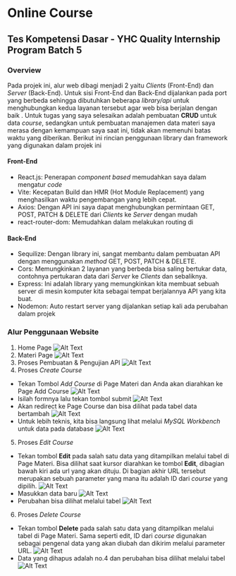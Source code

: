 # Online Course
## Tes Kompetensi Dasar - YHC Quality Internship Program Batch 5

### Overview

Pada projek ini, alur web dibagi menjadi 2 yaitu *Clients* (Front-End) dan *Server* (Back-End). Untuk sisi Front-End dan Back-End dijalankan pada port yang berbeda sehingga dibutuhkan beberapa *library/api* untuk menghubungkan kedua layanan tersebut agar web bisa berjalan dengan baik . Untuk tugas yang saya selesaikan adalah pembuatan **CRUD** untuk data *course*, sedangkan untuk pembuatan manajemen data materi saya merasa dengan kemampuan saya saat ini, tidak akan memenuhi batas waktu yang diberikan. Berikut ini rincian penggunaan library dan framework yang digunakan dalam projek ini

#### Front-End

- React.js: Penerapan *component based* memudahkan saya dalam mengatur *code*
- Vite: Kecepatan Build dan HMR (Hot Module Replacement) yang menghasilkan waktu pengembangan yang lebih cepat.
- Axios: Dengan API ini saya dapat menghubungkan permintaan GET, POST, PATCH & DELETE dari *Clients* ke *Server* dengan mudah
- react-router-dom: Memudahkan dalam melakukan routing di

#### Back-End

- Sequilize: Dengan library ini, sangat membantu dalam pembuatan API dengan menggunakan *method* GET, POST, PATCH & DELETE.
- Cors: Memungkinkan 2 layanan yang berbeda bisa saling bertukar data, contohnya pertukaran data dari *Server* ke *Clients* dan sebaliknya.
- Express: Ini adalah library yang memungkinkan kita membuat sebuah server di mesin komputer kita sebagai tempat berjalannya API yang kita buat.
- Nodemon: Auto restart server yang dijalankan setiap kali ada perubahan dalam projek

### Alur Penggunaan Website

1. Home Page
![Alt Text](https://lh3.googleusercontent.com/u/0/drive-viewer/AITFw-yqkE1eP3vpT4hz2-9ApvqgVGk0I5VkufzAfRLYnXDCy83yBA_zdteNWDYT0DkG1UvVQhkT1qUEHTqP7MPgUYd2Cdjffw=w1910-h893)
2. Materi Page
![Alt Text](https://lh3.googleusercontent.com/fife/AKsag4NYMZUwyDTPco5b18D5a1NUnywUy3PlIge5bDjbutYlxwwlYrMIPeUK-GafS-EzsG-IKsQlj933I3F9kV4Qw5EulIgTLkb4gGPrwMTlrLW73gmBtSbooTn_uPTjsNbLWSpt0GQdh0nAMEMeSND1-_jSIhosDdzyrgPnw8gtNpwVoq4WGwk7ggx7s2RoyUCpYdWHAulIeuSOXHH_iXRtMIs5k77o-i8vWi2n5X5ziYNBI_OB0fORQr3oSOSX7paOSWsyDSDR2UBnrsQ5zPvK_beczZptwBuxF7ciaL8LF-US7kUGe5FC5k9_EbPCMJKvKASXayVMFMijVNTQ-TeOPmzSqliyrMICZq_yGiTdGpvlCNiQ7eJGpF7hYyD2WRHYwxijCG4N1BqLGDzibcNHrxRoDbtlszeXr5omNHPZ0Bj5iHvW0WslLHbONKtN6p8T8umLdcVNJbPNHhqkcxzVgD5bP_KJgCngdOhgmDPE9Fg8DdVuUdu3bv5z9LgBeUj1vsdHAi93eOaW70jqNHvOTfiLHuTZbKLXPHBAc3fC79TF-sYqPMoWxQ0dafwY9FCq_wn-Mpw0qg4RUtACipK62dLOw4MXVz0XwpE0XG2v_f4n8-X331J43qxZ6epCcX6e9lRUEcvLGI0JtobK3W5-f_PHVOiHTPmlIduZc1nUPW4v9dw6vAjQNoQzDmGXXHdAm9tHeXuNt6QSy3uxeY5luoDYLIMNKZsW8VFCX0KORdoYjkWLiBqDQLIStVRB0i2igO1ucLiwEEa3HiKn6vxGd5uCqfmaiYs_aEinGslS_Fx1MgWJe4VMiD3uNH_jo6VaXrPiGPS6mWSBKAGcOL1Ndf_eB3-4RjLzJ4KOZH7sZuts1AVPuQGoPdmLKqqT5S61zY7gM1A6PjFL-vEexg1ke71FpfXKYtFbTmrZ2e2ABJ8rYy9xGJxx6VkLYLVqgPL2th4LkhIJwT_apPU6kwD7dTQtK4q9Ha31vCjOiRGpWhyNKz8Ty0XjST2GgutmvZ-ZMWaPQzRazv8tSvOwTR3oLPiqAU1BgVHlMmgaMJRUctSZB54XAfXbIu4rQ9P7yXUvD0v2Foz6i3ILmemP6086DN5ZnA8yJZKQUPoLUa6kL6Io7VNNxnEC3rui5-pkfmAUFkYKTFQ1oLrGB6fcNtaW8MaD8rO2jSEY3iHNN7qqz74hFbi45BfYyHBSMG4esvvmgOeOIVu93AK4ib2PVypwPkISyXNKwnbmJlFvD6Qda8G4Nnjs6PHyy3AtajXEMyMe-voujXa9tbmcn0w02fpUYSugPL2Zphh5kCs2YD53AIuwPFcg2IxJBTVLaaoargP9iuJxMMvqgBTZfZ4s4Ynq-K_h-6449UGwsjNM4e28nrYXL_ZFti-58Qww9VSHTOLU9KADH3ov2YxASXh9ideMffVrXNNR7WZMq6DYYH3BAfZuecgjlYIksGorqATFIbS0gWrzCKElqOtdlCveeh0JasbfYbOOOyww0ATq4aHsTqL5v7YudnPdPzfN1cuV3AjHqcQlZMEb6YX8D8yntZyzqvkfBTZM-V6l_qosKOErymc=w1910-h893)
3. Proses Pembuatan & Pengujian API
![Alt Text](https://lh3.googleusercontent.com/fife/AKsag4Me1nFxcbiJnBE8Bs7edKKxFFtPja6LVg34T3lplkFtl0BIkR1iJVmlmWtuaVKuPW8e1Il1z6jW34lxipWwrvq-wpgzB0fbmOZNGyf7Is4bwYqOyF_jRsq-kX2TrB8OltDc5aNeLbKTXvk00OSDz3gsR0wE0AzAsHapPrMmgB2fUd7-1Ypj0OgHSXl4fT7Afsvti1JG3GEaV2qgTNCixjWgk10uSPJlTRpw5DoREDNiOLIrmRzIlw4IqYm0PH0VeR_F7GPEYNdQYTcQ0qdwck9ZxEsDm1XvoLa6gM1NQ5uD-Qq7R-_ULm20xI1ENoZg-DXpx9Ha93qiLirfofNLgeRtk6AqO-WE8J99URpyjAEsLcP9j19vVIwtSm5SGNqJRx3UYQ1fbFx8o50FTRyhvQp-9Fr6pmAyhjDso0kza7F4pzekTdcdHirtGVv9HtyScF-OlhGUlWOxLubEAGDGmyzjvsYlhF3OV2MYoEwEOPph8Qe_i8NiEJt7m2h3jHArOQhoRNmNSy3XzOfNNBeMAcbHczacQMVdtfWuEW029RCc41iYmU-JTVXjf6_XoMQRtfKdHoWaRpgHYj4NP3xre17YnV4rUwzmLPl7F1FSNhUoGhrelQWKdtZsDPeYJQm1Fklx5Eaj3_61Ka0rfDOh8naWys0aSeP63Sde0lVYk6KQ07C1SLwnHoi59T7rOor3pSdNZ9tzb0eGjI5V8st9y59k64UE6Z1BjMYMXl4zRPaliMbMsVigKSq8NPdNTP4ndPmcWFF7lc_AjExIMBbrqKCXqtZEWMXfSC1nTYXDMbW13xS834SN0VrXSFTQxuyAwfcCv9CH489qaqhw55D8xd_XvUoe_hoM8UZ11UMLJdq9Y5IJm_UGYgI6zTHKzR3HQidmSCdF1xSK1kzT5-7RAZNy1wRZfR1EchKNdo7Qgtj0-BbL5xB8eC06W2_qnhzJkDioNvsvU4VxFoVUWx9tWA5rbYbbnw42C7sj7_Jme8Z34uvhXhsNcXkbTuMbqoQaqB4akWk0Ac3r-ahgPevROH1soneiuO2TX0k2tsWKRTgHN723EWnCcsFWzz7CysCjSQF2yQR7-cAMxG7dDf3JGlQoeCGrxrYX-HvE9VqHDuv2pqSddrOhnIMrtR9qpeYHgpRvYThULajYLPlO7I01sUvPtGPzo_nWZU-evZiGpcvFTy-2Smu2HX1M6iRPU-UNzMRVR7rENrAWNKRhNsZLzBE1FN691e_KWICKyovqSQEdN0h43M6tz-UMzGec7-pF_U1Adc2YROuQMRn7ep6JZC45docbVHBYBvpc9Td5NGmmmd6fiemHnsv_sUdiII3lC97Z_2uDcnPjBQyYrJ80AgqTVyaR5idOLaBR4LW3lmRtVPtOgFM0C9v3w7TTS1mYWDknx1k9FGecTyChibh1tPuBNhKYuvzXQhiXprtAR7qiDxgvgl6Jyg5-Fk--5S55FbcTj5AX85yFkGps4dCFEiFjdfqAboSmhSzl9dywmJwKhVOxnYnPzmalUk2_vntbMMJAhMbaEHqazi-c_wIZRB47b3f2Ug8wAgYnbFay-FQ=w1217-h893)
4. Proses *Create Course*
- Tekan Tombol *Add Course* di Page Materi dan Anda akan diarahkan ke Page Add Course
  ![Alt Text](https://lh3.googleusercontent.com/fife/AKsag4MHMBDclJgVo98BGevqwKRfMtiHPLXcSkQJ77BGfBX8YleijOXiJL5QRUP1H8Je0n6pzyxSuM3Vr8dWa3Y10ZpxAwc-hwnqrsKBvOzxzkKj_4wzaRJf1W3GARyBXdwT1yjzRP6_pFOGBbXX7muf0mdhrRvZJ6l0gD7lRmAw8S0DWakt7kW2dsBC5SNI0UYYrLnVqwGU1yH0PNodV_cXHCfDm9kgnwmvPhdK0orCLPmZ51wE2Pqu055hAP4swyPdYOOUNPIr-M7uHqkOvU8FAXPf_kw_QfU2ZfNwX3vRNwVStSQ_OGarCmNmkpSy5fKMM_iEiASkKPj52Apnqag3cZAzCBJdwlclg_w2StA-YXb3muuq8AO_f8g8vcctEcKqafwstlg88IB-_f4Yt5LJb-LXzv3MOfDEM6BS9EC23o7DY_PnSrzjspZ1fND7PUAnOQWougyX95J9_e7vs5sWfqxthhtFStG5OXGxloG0Annh8dGnqzrV5V_k_BenuC1HlMlPHQ2P9UgXfRiuU2sBGepJpVn1_M5roOWG6cGtYc5I6uywv-32nUdFMwCuBUNp_3-jZqIUjw7FE-f2U-4eZllwzIovp55M1OQZM8zDN5PtpaJ-VGjZreLbJ_G-a80m_Q6dOZIo8-zW3uyrOKqjYKXOyKjU88XZAuoNaf5uIz8g5ZGO0RE3JYtNycI80L4fpshPNcISSM7deuq07vHE285-7ue5WR35c8HRcftC_0AL11rfUEuHahCKjFmExuEUgvGE-0emEZapetQBA5zGn1oAxo0Nd23Nj5QNANH0XRoBjqkbWcDiZ7BO8dDmprvEKj3jnowJ0LWZA3LrndjQtpEuUWdj5U0kHRp2MZ5e89ZLgY-35ub_tlUDdgh-ql9gBvYhnMaVFAtHG4roPuLtKmzKPrP7NnS_I4WvfZfqSfZmQlNl7tV4pFj1pBfncMt94NphDzpzqCyDGStXMQr-DWknNoLKP1ddUyMGQMiKbTEah2-CAlw596URuynfvOSsbgKHt7ASA01nxyBm7VG58T0XC9Fpt56fDm0Dib1SFSMyP0f_Rpw-TJ7ae68u-hhvlqYqveYLNikrXAjWgBcRXh4UXtkwsRoUTODZBVZPU82Zg4oiZpLkZ0dH76nogXgIfD5tVlVqLV00HABGkiI7D2pVvFMWynAS2sa3XRpy6cVQW2S4FUbWi0cznfcg5eU8cJ8GQ1DFk-emSoQk5jgrTlSWXT6z_3jDmHj6ngkVVsDPywg12aDsXy1jWl3DftFjfpZJEaPXce9VnHXTgJjsFXDDYVok1Ei21kharbS9YW_f4EcydG2gkyTeMt3PkyMdJvjayddq2aoetP46pl8umxHdr2qBBN48J_skRqtoa7UA8i1v4QkhncKIjY2IP8Rj-NshzWYN4dIaRl0MpqSXDa6p8NXxZxV-QK-3HAwLps9DMjMCC21Ugi59Lqv25xvQg6in7ncflX1veLJ0zaWbfct6M2H7sdzZeKi7Qj-H_Oq6Knue-MYu7_-mcoq1UriXfG_niG9mnsqTasNJ_dg_eStE8-woUVcCLpoiiQBSr9s=w1217-h893)
- Isilah formnya lalu tekan tombol submit
  ![Alt Text](https://lh3.googleusercontent.com/fife/AKsag4MA4QF6UPdvJzGp1z2vqY4NfWKo1vRezhTdXUP8R4v7Q4bPV1NSWtaeNqQEHfsbz4l2I2Yh5C05zj4wtZVoREeilj6bNCa9ZbiiWdZcApx2Y6PMqncN1xzxYeuSMP2Sv8nDb034IzZpXa2EGq2OYX9dBeOSHD_KsUAITHJHWjihu0nFwJPcvGTrFRoHrTPUk9oBHwvPk_TJ7XWjaoS9sgeW-pPk7Wy819Xt5zdzSHBLffPXAyrPu5WXrInNiAoJcKm7kAiAZx6-bGGpv_TSafBp8zu1ak9N260l-9GkVa7119ZrgeT7UsUs3EAcJL9JbQUiipCAGU44Ya9ZcPbKVaRff5phQc16jjyInCx-D9lwqnQ8CZC-YCHtwME3ZwjLNK4e2knybx5fO9xk7vot3OV1fmEpacPAJU0HYz95p8NGdw3p2JZ6adpnSWTrhq_m8YxDFtHpH67tBmR8n-YySjv39UkMd8mvHluYKbp9Pym2vxNHFDdW6sTlMcxAYBk2adOCLrWVko1PJ1_PoxIHYKjFopbE0yep5pQftB2YmoouGJP847NPNTPz8WZe96vZywcVgYZ6JPaQ1uVzNM_Vagcd5cc5pw4iqna8x5-LcuRRRttM9i1UhgkzIUzXJqHdgLaqfCkFi1axLfNJdEZZaQddB2mBbwJHlxZYJVSRGItkogf_zI13BnX3qK833MBm1fA9P1ZISPCdXWa57_iYFWMFjs67_6n8crt9i_W45QiOxS2PkPJb_QOKUgmsF0ZLiwbQAQVTnhvgFGjuftUJ0eyZXGpUmmTgP2qpRIeCDDRmhlQOg-xZYiAU6oR9GtC6l9_65cv73DwLjgYnNVrE65ua2itPPEwSzbDiz7ySKaqs4aNXlzt3_TIkJdqOk051CCSRZOrdMjzW13INua8lg5vWtsL_DjkR81sH3HdX1ziI414TYIfchoJoFyZVSqwVyIuBhraoJNESgopD5rFcfUtszvPisgXNfX0_ZoPfe7_GhbJFB_Szk98OzHUo3YSONc8w5Xnjcbgp2kJ-0f9cxZhMR-CYrrmdBIZUiN1_Y06eOzNEhiqMQX53cfPH1Pve8uOVp-FSRF32B-C_cyjZUbJvMNMrOcQHN-d0Z9Wk25OCdkbrpJ9btHXxQjPm9WIFfEbAQ6aM8hdjVWs5Y4mlkOTtZAd4t3xfNtRKzgrgQ6iYt0tfuohJl8-hM0UUM85OKIOpcVTJ7GihlegrsVCse_z8PWjemFqZnfuJOXomrx2qf2ELUGaolO4LlgSLBq_JEPEJRXKsslCXSZnB3W64GzPdU22lEVOSCX3jR9EagRStBx_-8VSWnOqZdeBz4NZXkm687vDGwz24mpjwTagiMhNOLAs4S46tSWr6IIXmSMgU9rDdqhn0lngjK9Iu9Zm1IJuMTmWymAn2pC8jJ-kodUMYa5mzQXykv4TcZMrcFatZxRy1ITcqc4HCfUwDrRJJpdSJlbkh6Q4KV14oYBzQZ3ihUEI3s8SBLYukwDzECX9_xuybdEikZNOkTbjvenyIySzJ5LJkrpMi51lkWl9VOMdvSmvqyz3pJLZhxbFekaI=w1217-h893)
- Akan redirect ke Page Course dan bisa dilihat pada tabel data bertambah
  ![Alt Text](https://lh3.googleusercontent.com/fife/AKsag4NfkCiB3N71yd4-5LSlPEplc_piRVEYPN4qF1UqHMwueMWEZ49cePRJkZlpreBNsKXVtGLUNjagYGREKW8its2p6wffgnAS2SH1vH49dMFw-veX3-YLrTbo0dv_ezIEIeneuqRUbZZJIDa9qPNTfQMnRGW55D-fiwRLvfrril-PDts_i5f6u4XPBz2J_AerCdB0sthGleX12agkfg8coLTHNCk30cGsbTUr2E4F6zIay28cbR9k5jO2Rmei8Nr0Lic3-pzKDfFcPiYN0E4AndNKbR4JWoXF5P6_Z0u6jSswpe-3XbwwXpBxlRAF_Tx8BKaUsh_Lq97oNdQolOIUHb2T4BUvR0oUlwRs_zUt0_meqFAQkbcDJ0cVLBIuJOqTjyWcKmVVJx2oou6vCZg5NvEc7_oTle0nxq8RyMGPpnCa7zq2A_4lGIyL5QI_jeMUeMM8B9NuBRgMv9GhbKeWBhOdPud3AEdiriNBLfLmiaTICPa_y7C2wFHU7BkYuKe7umOPSTueNwR5q_QWSQIXog7Bf-VLgJE9m0om4nQMV0N2CzIev3iTnF-Gt-V8Wh0NmlAFMw-Ks0OMB3Yb64qV4pP6XgcDk_eXwDX6B306n_NGjkykXXbL66HazJ_AsyrTWAartD0U3C6SXRND5QeFAyoGVhW8h8EC30Xh661XUySuIK1OI1cU2Z5LnM43h5s7MuehQqIt4XiJyWO50iWiXV8X58STJSOdYj7_7WLF5JIAoDdZiMem0x-iayQox1hhTIaLht9N4T5xyOSZStjPZPKBmBoQie842YOJWQFe9vYXk_PBI56Iy_M5fqvPdC2xrLFU7-NMG13tkdXb43_mKipZyHxXyFbSid5l_DmOApAe_cbIsDn9Ik6Np9cXaJjG_eohMNveVAThA6O7_cVuiFKs_CKrnX0JzL-uOArkhqTzOnlM81NJ3q5Rw-wQC10ZRBGHWQQ0J7imWw4NVMryh-Yw84wuy4PWvFmOwXnMdC13LM0ov3AQnMG16PwZJqINbPOnS59QrJXAc0ljqBZ0a5PkPgWya0a_xyfRrHkpcBn5SHZ-rC4Fr7ohnruldC8VGuH5jw7jSQGQGjuS14Xjo9m4gwI3tfEwObO8Va54FF2DXn7YpoZmgIwk3b_hs3JUmimgVK1dkBn3HXXCtdYDe5T06fR1q0jY7nzzEgyOMSorLFEvDlRHJbT62acLNdHIOwKkYh8tsICJ8ahZUiE2g5RVo7KxI4mP-GpZlyEsw1CypFfEuIruwbMnajAS83ZKRvTbBN6E5dwtY0GagUop8FumaAP9W1fxfu7vyQdkoWuoDt8rv5uV6RJLq66Nj6XHhuVZwAMteqY-eCx5BBrzxGqPmC6QdRrBnrEfxG6wSAVdw3xyZrfbrjrGKUBRJmO4eiYmOn0_pXgFr7EHXVbF4zExE98blxG6q5vSyiglu2zzkYi7LdKp75MOPm1xOl2YJZsdTmqqrsgiuEL6bDsRAyxxg-uU9QgDhgCAixgKlIvtDJaIpuuN_fY61tVgefRWtYFbwYbh9EAVkMf1BeCmQjGuWx4TRb9K2b3y4HEnUa4=w1217-h893)
- Untuk lebih teknis, kita bisa langsung lihat melalui *MySQL Workbench* untuk data pada database
  ![Alt Text](https://lh3.googleusercontent.com/fife/AKsag4NO3vG1quAahZjYAES7EjXbXqGNRSuWaivu52O4RY7LSfWj5CpM5t9x5wz_uI7mQ7-whSd5rL5eMMSDfTLVvW2ls_vGubYe5KxPyZS__9C9XpqPIG6zpGoXJqK-9Y0CAwgit63CGsPE8Chuw26sICqseX4wUrNuhjRyVPfs7GlZ9MVJQ4lEIpUIQzDGep2QnUXgiJqwU6HJdC4QQFmKQVeuiz8ILxKph4r4f97rmuCWhvtF9nIG0mfoQaQqi88UoJr6ObEaUh6zYXIvMjCFzBo80x6y1EeoMcuIeg6rih306f85wHXHjH1bPI3BnKmT8BycE2xa4osQR67zFkU4I38NSNcDepjJQtiPk-LfH4Cy5FqW0I2a1m-SXg8SjzYxmINW41tWzSNn2oPv0IlNtX6oB-Ohvt2l608CkClXZ21ve8-R3oIY6Vmef2ZZbxQSUgvIMdQcc6R5-kAjVSjNR7INDhWMfQOTR1cegdEBB618fqOwsLtUc3ga2wIsfDfikmVVqoUouToRhyNetAMkKw5-YgmeJB1SOpCtyNpZRKAd4KNLGWyrlMPHZEKfm_8sNXCj6vXWxVV8kvkIQUT_JU8YNKR8D1Az1dzuY2DyIGtevlR96-Jw3bhFIs8DDOkUAaI185YlZOg-W564LrFV8ZZySPEd3D4GW3Rp13B9qQT58PHp512hkEoeDAUlRd6kM_um1pRl05jmxVNR5jL_oxEouFfELFWCJ5W9HR5YZRMSGWSmyniIzk5lqENkquuQEjGx0vrc0gSjdm1dD0QocEWKhL5PHKM0Nlm7d-NnOTVv-at5eTgSxT4eJpCIHbQsrYeMCsat-Jfs5UsraMho4iY53PE3bjv6N_JM-r5qzFd4ihaNQ8-APj-SED_pwVIwoal0Yyz81sWLTJ38LBy1c7JzKlg2sP6FXJAWlOg4StxPOEqLgKZJK7-og73C4b5jftzyK2sT_J5ayRJYFHVftm9VFV1OD1s-svIgo43pm56XcPjEh5M4L11HfLBud0xDVniPvVt09Q-X1xODb-wY-zGZWH3wBVYETz4X62RSS_Rmc631I-EiA1i3-owkvUw1SvMDAfbF-7VnEJbuq9qRyWxJDAstSIi9kLEi5qi8063SfPb1IYrUpGOf28Mt46sSF9msSIZgItb3dTPh4JG4NhHoZ4qfI5kMZW3bQoaF6s7nC8_1LzV_Nag2ALbpT9BG_eDvm-e2r7hyLvglZpuI5mxi929ZXUHa3gxFlxOA_hoxehRMeAcZqnGcaLUJgxGjNGpXRMzyqqzdh0SclxIURy1IjRmkYvbVBBgeRL_E90JTja3xPoJYsL5rZOQQaNRGfIMsC32aybn5He8wsYUKZBO3C_4jro9YnDuu2PK3pfdKMaqRmWMZRd5xHsD9HLBsK4Iny7Fpz1kDwVvgZ1HUdiac8gEul3MzA_9m1TNiUkyTxfA8ByYAXqIpPGkMUdY0tnls7zxZd_ng0mP-r8m5FxOmhlimZEEP99Imn_l-GdxWkBECcj_3OSljXRkIEfuwBDOhmJ_zA0XMAy8CmcogrDDpR8zejsvn52XRyYkSAFE=w1217-h893)
5. Proses *Edit Course*
- Tekan tombol **Edit** pada salah satu data yang ditampilkan melalui tabel di Page Materi. Bisa dilihat saat kursor diarahkan ke tombol **Edit**, dibagian bawah kiri ada url yang akan dituju. Di bagian akhir URL tersebut merupakan sebuah parameter yang mana itu adalah ID dari *course* yang dipilih.
  ![Alt Text](https://lh3.googleusercontent.com/fife/AKsag4Ngy8vJI7OW9uvaA2600MybSn41gDH0_ybcWDMikou6sXaKtL6T2GJ28O4Z9bmZ85b2CLMitnRsXPCC3-p7vshJZjUlf89u6oBy7-aLQkoAtjeVu1XkCx0E7Kwv4Idnn8FB-rqQqqdqA60OD3fFeq7mImJXP5HaSHRyPXigLCRnXfEbL-Z6BLnINwSTNV0TaDe_abGKyjVmW2suuCnl_LuPY5tbcinwz_7Zubl3AqgepgB-gvq1PkTG5aVbPO9Ssv3Sb88vtfKKlt24fIgyVXx1wsI6d-YO7zDsSWIdPqDTyKGnuuRgYRZLOBruEGIo0QVMklxLlH3Cqt8mLij7nJNcMh4LrgR2Zwn5mvxc1rtKB0qWQQOiE2oInsIoBASbiQHkWEPuVEdT0K0cjkf9OUPK4VYDv2CsGAP4ZUn9rCQcizrQCud_WbB_k7HhmvA9ZnfULcwATw9Mnabk9Zz9GmjaiDk7S3pUTThBNbdH83HDg5Sq5rqLu7ll8iiar6up4pgMgPlHBGv8aa89dH0-xOmp3qtU9nDVT51xd8EWPE8hiPfKY-w_9TjeY9ZSWwr5kXwerA-_ioAlOVfDslUDb_Q-mQwIODs7iKKTiIfw6PUbEEWV_m5JrgUMNWldQ3Kkew6D6SxJbokjY20SKpz22wTr7_bN-GIHYhrOG3zgf8nxIUjmyUptF_U8diOF2N3flsi88vy1IP0foYm7xxxD0RcYf3Rx-vVBMUZSpPlL-UwuajJgl2C49fIO-U6elnrcLP_7DEHMVIQ56D7llBzvfbQcV3bwfT8F2Vf1NNB0yr1fKZfFPVBwdQDFlqMk2-3CstmiY3lGRXQPT6wh547aX2y12cBqPCeq9UgRxr1is-NVfGxV--9Mbb46CrJLItPxHe28SCp2hy4_ZJCgvRaIaP8GIIFFsASoMI9d3oK2etlHyqZCbk1M3wYmWVR8M9ijgIiojlm97JUNNEbyDXRYdMObfWZuiLhV8aZVO8POlXz7jEJsyxUNUB5YLxiTSy0MrvaLY53iFJvrs-sLZdILP06w4gmNOX1JUyh5uchEW2t6IDRfEWQbWvqArgVHuIKONyhaoe0EaTpe2cEP_WhxWgBmnkw_rUvReHRVo24G-l5WZJZRvmFtpix84v06XkXD9l6jZXI6evzw3k6TqZOEQLE1hucTgjZHXjyJKmaqDStGo-jtOVC-F2CJk9200_95vBShyiqxCPxRNSHlwKIg11IBu6JBWC5XmjvXKJb_DtkGUeQts3B9qhVp7MVmTzldahtZkSaJ0NQJZiSf3qtz18DxzN7NcY5CgwEdN1ePLBKy-u4O6RMojWsXxxQYyEJPd9H40SIRt_GYqPRxId6-GVUvFohPoBmjtPq_-KIfDiFOweW5Zsi3jp0c-zMUwnBGYtX7feyH2B4lm2EpCz0K8tHdgS9WwkFOrxP4nAciCy7krT97_rXU1KIlle4qX7sendekWQSbibHW-AhdgHnwhMirjte5_F4kyyluClTZKosihcO5pIcFvJOXGF95I_jQCsYNwWfN1Eyv1YP6K8WBPFHbdOMQgiJQYN9xK_1FTB8=w1217-h893)
- Masukkan data baru
  ![Alt Text](https://lh3.googleusercontent.com/fife/AKsag4M9zkl23mqL9CYPlykV6lubzp7tvTErUj3Zi7_pJh462mVu2K-o5otw8Kp_m9XcXd7c0BePikKmYR8KlbEiASwM_iIwGdsLZwIaUCSxl_uZw8Q9cJMlrMg6OjVZejOLePydi1CUw3VuIfDLrSVcn-8M9TsN0iB6JS1PAmPGdUVJStFZogzJbxiQR5e5kR7kHja0i9qUcGqcbZmVwSencyZjuiGhoJJYi5ohDoPhFls0BvWO4xLghjBswVMQTun73fJ1HSujpX-qARDfGLDuFDjrRf8iS-Ri6cfX3lj9JwRBRn9IhxGYqYto88K7nTGayj92GrAmtmjnc3j-DpEzpRLDz4VzkQyfguSDHvCElKsxzwe2FDD4Db4jiNtF-gAKixuRMqjKHCO1-gQy8_VZF9TbNNfQk2l0Wd7IYjH7ovA7wVUR4itLmlaz9fYisJ-g7P_x3NOSB1nshXgLrGb4KNXBkuA5_2dsSiuwp2_8T6Lc6xzRRrAND_XeZU5NwzQhsTCv511Fges-LV3a61gFbEZCq8bK3Vx5_oDOPLXh2uVDZqLQW6rht-qNt66r3hcZ-oS5XylDVAieRqEERo1OIqsQzFJ02rlc5ExbAoq8qdAkw-s-DAKxzQL8w26ldsNRjQamXtTtPAc_TLl3-_hvu9mFhvHw7lEtg06DKE_du6gN6YoJ43jcbCBOcV6bk3B7ufIL_ldrxeLD44Pcz8-c5ZQ7Ox40WKqCJTq3wRAKwX56ZUzkUNj1auRH8b-lgVuvldCO-OmEcDu62iN_oGppNGEH3xKEA_IJNO-cCBITpo856z_sC-eaap_HcEiaPVL5u6dfnO3eE31jd4HDgLvtguKUfCaduXSNNqBRro3PrZpovoXyVdX_UulDJt9n0cwamwBVxTdZgo49VaQ_v3YTw6j57-h8NAFDfBnaTIzjkDv6UkwIHHJyneQ7-IShA1aN3x3OQPhAzPU_xAkK-gberLHxJsxOTJjRrMqqW1Rkz2B7iYtSFaW3q0-FqdR3-SPPd8S56FhxDGlsu5MHraWC1DK-XyhCVBEbAK1S_yoXFiGcBoEAoUTlJAGXRX9XCJxWNVsjd6K7zu6fMCJl1WAMtbSDa6NGjoWTBJJn5K1Cc8L5s3fevyhm_dzLR9OUYZaRogFQRDNFEpzM0cvffSKWACmmwtvj4-ll43lH2c5oF9sb1LlyBSw6DP_aXFFVG0o5TQUeZjm_ofxKktWyiHTX-bHZDAGk6gmF6WUZ6I2jT5sfVp-IjiHPebvPH5vLFKgraDWQ0s6QS-HV2EEV0-AIrhN4b5pxd0nfwai4NLIJitAmUHv7T1zeFaXvPsr5edqOgN9jOLW831TmAzkD0xBOfMQ7jqSxeXZ4PLR4G4g88_PxYmWExt8LrlCz-_epSOY40WIcQ0YO-1K_w2Kql8VclNUi-pyW_AsnZ3M029yIObkCM61Yjeg6XSl7MTF6FwKfwmkaFg-QaSxDy3NwCq2jwwLVO7Ahr9aFD1j9FBTabLgMYAJ44vYcHtVxZa-p54WQG2--iqQ6m4Qd9rtzrvEPv0yZcipihKfcu1IcFhPbcyo=w1217-h893)
- Perubahan bisa dilihat melalui tabel
  ![Alt Text](https://lh3.googleusercontent.com/fife/AKsag4MxWbKUEkcCeVE0jk5pEO3YsL86yV-WXncVQGaEpHakha3KfXkpdLT18eytz84st4KqATDvhzZMs7QPHVjARyT5LY-vym1voVEU2Z0FEC221o0eIbbupQEVfa3_OLm8dlPSD1E6qn8R3H3NYYgFTrHkfJIZdnVnJHsrYqqZWNxt7mgtR38ZHzd2uCDC2YCutUpziXhugJ3Fjj7AaztO7mX380MayVHxEksZHqDJqunBM-e9XqInPnaM7wMPb-HWmmE0-J2hohDB3HQxkyKpNQBZJoYgDO_hnvqPXQBg308cZudcwZ9DemRjf5zXiZyqJ5RvDsTMHoFT_Ywt7FllFh1XhKzxF2k2rZ1pI2cE8dRtfQ4M4P91DvdPPmPjreXFghjk6MZcIS8mOMdN86VobL00CmDBm2OVbId1suFpg96yh0J9lnPj2i72cKTaxVEW2iRaITWkGsah1WtV40Q0uv_z9AR3nVtCl4JEznb_WdiX7MJr1xoaq_BWAx-7K0Xyu1vboNaatyvuI1HA8M38FbnM9Mg2JUUugQq6nSHm5Zf07iIsuX6hSIycopf5ik3bH3hJx3c7Elg6eCc0jA-O6BP2Gu-XozJ3ztfIkfW1aa4hxhBqPvcFecq5CsyXMVfM4zSplqR3NguaA0_fhPZrQQGTPyzbgM8Jd1tv16oIsSsBbv3rh3JdDiDsPOjvYTbYIUzD7BrEMuu6SptphDyTkuJCuqD7rRO6cuc0yY1CH_FvvkIIU7S0Eii_CzQOdkTMOssydfNyQdj_A-T9yPiSDMHs3bTKzvHW7maOrUjllhPytIggeYTotFRxpA9DX_EfOO87-MMkgXfx58r2Tio1kDW-zR8aFM0duGLfefkrraXAbzuIp-Ja34XD7Zbzva0hh95pbS6wqqVTE8LkEvviJkJq81Fzmc3n4_U--KyPajG3SoGvRhlyDwdA8rntssqNqpD7TP2GgdX8ox8y5RMOKqssNO-kw1N50auqT53Y-aQYz_v6hWJqzM94nrXdLvIj0QpDLQ_d68Cxl5Hhlp4mMDoECg1VQCjdE-DeRiwga0H4yWtCrRv_OkWad7vIEEO20MpXXGKtD6n1ZyPZpWQxQbFZ1TsMQsGsFY8cl2GtVdgxq__Y8iCPQSHAmsBVWbzK7r6hhk7IfF2N5PInccT_5PlFzfrgVc7QZBcuDy85iw8YmEKa4Iv6a3wGwSFQL6lfrRV3ICuinc3z5sQkFYc_XPLIOU0qaFNQtgDafgGbBXzY6snu8ltGK1Gm0fn2m0pE0W9MmFM1cDf8z4p8NT7-Khigljrn80lWCZeykVgLYdSLEycQP4M2WVrIp7HOXZVc5nFTYhqi79yUjuI8uXmcGV1RsJSl-PVDXzA0qpXlLcW8AHhvep5mFordGgCWPKoHYkyJfYb2y4an3tjWydFNxDhj44znC-tMtE7UKbVDpj_usKCcAIvxN5hv0yGHCYMKBKTAQgjKXEDa_dz_9EfmNN7tHb9KWHKTwiMKeVxmT2dOqZ3DxhJpZHo0T1tDFHEzEvJwlypLm9rx3bpsNnKL9VOtFArpBgQMq4vj8-DAG6M=w1217-h893)
6. Proses *Delete Course*
- Tekan tombol **Delete** pada salah satu data yang ditampilkan melalui tabel di Page Materi. Sama seperti edit, ID dari *course* digunakan sebagai pengenal data yang akan diubah dan dikirim melalui parameter URL.
  ![Alt Text](https://lh3.googleusercontent.com/fife/AKsag4M2Izdt0Q133Fb2ZUU1VCYmDrPMVCIG-wsQ7dIFXj84kjlFx4zpbs3Ef2ECj4FHrOQifeGNtoEU6qxxvpkF0AJ1xNx9nW9OBv6J1fCZZzJfMqWi2nRjeU-jXTqHHQipZCSRjtOeqBUT49pBYJ3M5nfaPcG7TH4TgvDnkHILWZlWbDHgNqVMEM5S8RXZDW9ioFn1Oh1P-KjbOAZ0B6YjKE-LUbH9CeKE2v_PVkIbgdcyraZPcp933u_Irb09qoEJepHAcxJU2pQaQMIBiCyUS0RAg80MZZvbGVHid2mTwsqcDeKxvyf8wl3C-h4uYv7L3LiDNDb-GiARq88hXYqlZV_O4CSP9kcviXgayrqr886AhXBMLUezC1g8vLAIpA-wcFc6XnVaTLGJHSTOTSxO78fRern6B7_37jT7ljGdZA__PLy28fUeV43ZNS7GOzdLRu3CeGnKQi8JETBy9tJhrAIDPn9fBAhFZ748ahwD7snN2RwBh7QSP6y6XJIfO1QdZz0gl4eXyigjVHGwynleOLhlSY-dEvUkIYH5eoBGu5EJGX9vkewbZbP8fJCWGxKIA2uBPF0GtMg4U41H11eNgV-Mme15M4bnInb5eQtwYp2yWMEGnHXYR8rF5u1fGWpw5vqIuDPktDTKGdfDiDgxu4QDaQjtEMqIyJWoPWyBeMuCjzCLESZ5CmwxtW5JCcbNP99BW6k9ALeSqFj2kqTfsGN2ifQeNAVRRQx7Kt_c4YVfHFWW3gzoy85gr3fS7O5-qBa5_SX5mOpueaR106-tpV2cujAT54VJDuTr1HapP6Wwjzv8QGgGwPFZSjXjIFpXJ-XzF2p7JB44I-ek4wt6FsFCEagTnjrrXCRkDVlmTyjBsae1w1czobBQT5esfuCOsz_YCiwrR2Z--ibhzn4-pOcxpDYbkCHDe1VgBRfPA5DN821KsyDRhcFmRKM2RqR5PEmNqjCkVeBix6AfSFfzPN0uD1fTkC6s1CPs8tFO-XYRHfbw7Dg9wRSK9M_gzd-ukUo2pQ9rT4QWp3a8kveo6JmPm727heTFfwJvpbunozOemS-JNQBV53NEuSycwJxMPg-mpxpdOdiFn5YSgldzbUQT_dhHdNVawqe7zxx80XGrelzNh7efLgk-XqT-ZMA14vMsffVbNVo1eNaq7PDumm46VeqW3WPyPp9_IZK-KmChexjrcE3VeKCmnk_f_hLJmDYbN8zUvI8RV3sSz8B0vdXfu03HWzre5jvSPUpVH6SCRFqwJFXBePBbr245ukUQi0m3XdIowHrfq6kBrGVf8pnmbXdVUaD2L0w45nvCOJT4elurPIERMkDacoyaY0gPJHj4pD6Qo-yHLwvjSieb3uNlkITrfHJUWZKVMR06rrBzFQDYy1lkyq9sHjygUldVBLNaXHnyDYsjaywgOwYhKKZ-oiNbnt26Ih91xln56o42B8p2IAN9EF0G42T2Y7eE_CtrS2S8ynn1CAVTyCBr73ZbszS0CCHdU-eUfkvVW5KV1PijWyCJIKwf7ZnybvuYEZkc6iw2BqZAR4hN72FRA_qBU7P7EX_iEbgcus5yBNY=w1217-h893)
- Data yang dihapus adalah no.4 dan perubahan bisa dilihat melalui tabel
  ![Alt Text](https://lh3.googleusercontent.com/fife/AKsag4Nl1HxS59XZUhmAfSkosrM-mBtMLKEskNV2wSiGqbQ5KD2m39mdzPmbLIepW4LpdlqwkdRqB5JyffMH6YXcOJh58-zIKSNIxsfkPNNjty2wa8AteEfM591uLj7lMovC7tNq5F3KiO4o9cGxim1KJu3dGUHOt4WyDrsTJK9ycOIshoG8ou-OjEIiDTGyqn6Etx6Nl4GYPiVClrEN2a2VQmqhJGnd0RijaMyJTWzRT79FcPF6zMAjp5Me64kcPv3JCJfrCqA70Tm_L4StGuBfbVcU5_4g3huDcnOQTGzHqnIq7cZ3xvpUHTyFalYaRQEHGroVZ_fVMcYBWjVReesCift9FHOJZP7dx082VFjKy1okcJDWmskq8TgfG8LnqG1UN1ici6YH3AA3UwZl_Btf1OIzbglnmzcW7Hek0MpOgWuikH979TktJjfPVksbMHWMzjldAvMWm8vbjFiGVscak-22_cz_pM6nTmaGEWIF2ccd-lfK00-BqJfwF2C0xbD0g4nUzJjjDtnPkvd_QofrsqkhJ52l_cU-0cWY67EiDK_otc7-yko_ATIlPO-9TOENo54LbrcXaugx4zmIhTuGBm0kVd8oQLEgUZGem_vuodAvfQqDJl37crmkoOWkhr69opnkn3zFV6k9g_731bCLvgGwjhIv3aNeyT7ATe5DqBWbfENuEz6qMOkFu4T6vWaxCv_4ABTw566W5Smf04D4C8oEOUhY7O7_fJgbE362VYtiAUQYsn5kUDG7RpD-gLVAcEpRvhNfXzxSGOU6ZX6Ik_ubzQwMzSEiOQL17z5d7zMTQoZxyhqIKbHuh_7kYZmcKHBh_vPUGnAlQ-4k_hOTB8UVJz3mchiPVxbi3uQM9NkcTr8KmeGp-pHVgMSWpSanx8_wBrF_PqbERZnOzfIRmSjQ6pakvKNRWiXicApQaA6wi_oWVhmxYGE52lppPvi-_xjoatMIq7bCZr1B7ykWRjfMLkQqCVqypZZ9HxDfgrQ4uoYJbixY8PBj-7k1vc51QT56gX7ruAxe6kp0oaNZ_yMvUytnYMLo1rraZJtjwqiD5iWSS0WplFEidhXByrdLqQqUX6o9SC0lYGb8XVDwOuAfo_VVTARllunF_v4Ideg0XPrWIepV5WVylPMtS0FUABhLhUVfnyvvqN2WKjkuFhzbMQoeMk5vdtMV_0GCu7obL6rW_eheSBJbcRXzPZBgD_8AXRt6EKUijffZQr4LyTdHVhfYkZM-Re0hNgn4h2QW2tjNK3q7zBRXQxnk8B61P9c1hf3nFoNjZ29pPlakL5huycw8ZwIcCziKNKWoSqmoT1YmLqjAP-y_JUu2dbBuM_gbxCVuYeXrmo8zCHrN0X8T8EUk8fIQwOuvTtqCgx3llhp8dgjf7xCMlURTRn5mIDXWtKV7vC2tM8kp0Nw7smio5sbpe10VpnYgGdcpe83RPD2wRY63Tc-67h6Az9HpzHYj8P6iEXTWWT1Uojuk6jskX8eeMARAfZm2d083iE0IUxSvw6AycuVqECdIhJFNaci3uwoUdKSweEvlpfb5Qnda13XQi_Wo75YL57HTOjs=w1217-h893)
